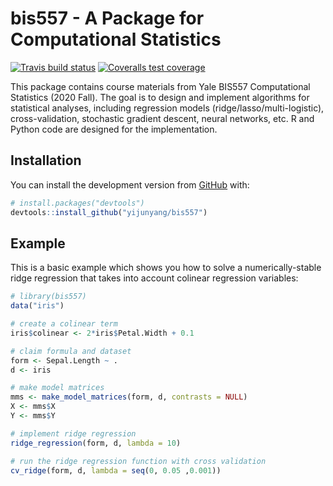 
<!-- README.md is generated from README.Rmd. Please edit that file -->

# bis557 - A Package for Computational Statistics

<!-- badges: start -->

[![Travis build
status](https://travis-ci.com/yijunyang/bis557.svg?branch=master)](https://travis-ci.com/yijunyang/bis557)
[![Coveralls test
coverage](https://coveralls.io/repos/github/yijunyang/bis557/badge.svg)](https://coveralls.io/r/yijunyang/bis557?branch=master)
<!-- badges: end -->

This package contains course materials from Yale BIS557 Computational Statistics (2020 Fall).
The goal is to design and implement algorithms for statistical analyses, including regression models (ridge/lasso/multi-logistic), cross-validation, stochastic gradient descent, neural networks, etc. R and Python code are designed for the implementation.

## Installation

<!-- You can install the released version of bis557 from
[CRAN](https://CRAN.R-project.org) with:

``` r
#install.packages("bis557")
```
-->

You can install the development version from [GitHub](https://github.com/) with:

``` r
# install.packages("devtools")
devtools::install_github("yijunyang/bis557")
```

## Example

This is a basic example which shows you how to solve a numerically-stable
ridge regression that takes into account colinear regression variables:

``` r
# library(bis557)
data("iris")

# create a colinear term
iris$colinear <- 2*iris$Petal.Width + 0.1

# claim formula and dataset
form <- Sepal.Length ~ .
d <- iris

# make model matrices
mms <- make_model_matrices(form, d, contrasts = NULL)
X <- mms$X
Y <- mms$Y

# implement ridge regression
ridge_regression(form, d, lambda = 10)

# run the ridge regression function with cross validation
cv_ridge(form, d, lambda = seq(0, 0.05 ,0.001))
```

<!--
What is special about using `README.Rmd` instead of just `README.md`?
You can include R chunks like so:

``` r
summary(cars)
#>      speed           dist       
#>  Min.   : 4.0   Min.   :  2.00  
#>  1st Qu.:12.0   1st Qu.: 26.00  
#>  Median :15.0   Median : 36.00  
#>  Mean   :15.4   Mean   : 42.98  
#>  3rd Qu.:19.0   3rd Qu.: 56.00  
#>  Max.   :25.0   Max.   :120.00
```

You’ll still need to render `README.Rmd` regularly, to keep `README.md`
up-to-date.

You can also embed plots, for example:

<img src="man/figures/README-pressure-1.png" width="100%" />

In that case, don’t forget to commit and push the resulting figure
files, so they display on GitHub\!

-->
